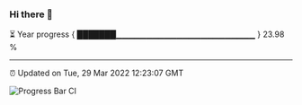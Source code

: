 ### Hi there 👋

⏳ Year progress { ███████▁▁▁▁▁▁▁▁▁▁▁▁▁▁▁▁▁▁▁▁▁▁▁ } 23.98 %

---

⏰ Updated on Tue, 29 Mar 2022 12:23:07 GMT

![Progress Bar CI](https://github.com/liununu/liununu/workflows/Progress%20Bar%20CI/badge.svg)
